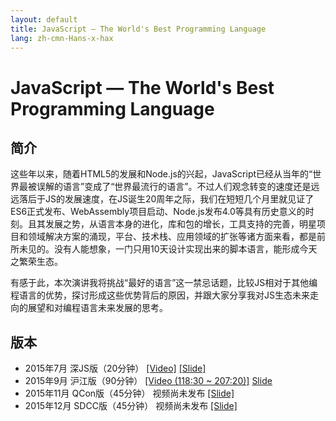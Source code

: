 ```yaml
---
layout: default
title: JavaScript — The World's Best Programming Language
lang: zh-cmn-Hans-x-hax
---
```


# JavaScript — The World's Best Programming Language

## 简介

这些年以来，随着HTML5的发展和Node.js的兴起，JavaScript已经从当年的“世界最被误解的语言”变成了“世界最流行的语言”。不过人们观念转变的速度还是远远落后于JS的发展速度，在JS诞生20周年之际，我们在短短几个月里就见证了ES6正式发布、WebAssembly项目启动、Node.js发布4.0等具有历史意义的时刻。且其发展之势，从语言本身的进化，库和包的增长，工具支持的完善，明星项目和领域解决方案的涌现，平台、技术栈、应用领域的扩张等诸方面来看，都是前所未见的。没有人能想象，一门只用10天设计实现出来的脚本语言，能形成今天之繁荣生态。

有感于此，本次演讲我将挑战“最好的语言”这一禁忌话题，比较JS相对于其他编程语言的优势，探讨形成这些优势背后的原因，并跟大家分享我对JS生态未来走向的展望和对编程语言未来发展的思考。

## 版本

 - 2015年7月 深JS版（20分钟） [[Video]](http://v.youku.com/v_show/id_XMTMwMzI5ODc4MA==.html) [[Slide]](slide?v=shenjs)
 - 2015年9月 沪江版（90分钟） [[Video (118:30 ~ 207:20)]](http://www.cctalk.com/course/152391648137/) [Slide](slide?v=hujiang)
 - 2015年11月 QCon版（45分钟） 视频尚未发布 [[Slide]](slide?v=qcon)
 - 2015年12月 SDCC版（45分钟） 视频尚未发布 [[Slide]](slide?v=sdcc)
